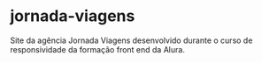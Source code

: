 # jornada-viagens
Site da agência Jornada Viagens desenvolvido durante o curso de responsividade da formação front end da Alura.
